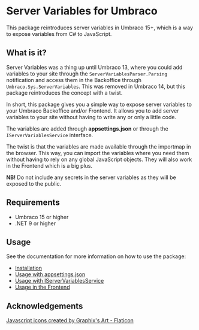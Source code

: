 # Server Variables for Umbraco

This package reintroduces server variables in Umbraco 15+, which is a way to expose variables from C# to JavaScript.

## What is it?

Server Variables was a thing up until Umbraco 13, where you could add variables to your site through the `ServerVariablesParser.Parsing` notification and access them in the Backoffice through `Umbraco.Sys.ServerVariables`. This was removed in Umbraco 14, but this package reintroduces the concept with a twist.

In short, this package gives you a simple way to expose server variables to your Umbraco Backoffice and/or Frontend. It allows you to add server variables to your site without having to write any or only a little code.

The variables are added through **appsettings.json** or through the `IServerVariablesService` interface.

The twist is that the variables are made available through the importmap in the browser. This way, you can import the variables where you need them without having to rely on any global JavaScript objects. They will also work in the Frontend which is a big plus.

**NB!** Do not include any secrets in the server variables as they will be exposed to the public.

## Requirements

- Umbraco 15 or higher
- .NET 9 or higher

## Usage

See the documentation for more information on how to use the package:

- [Installation](https://github.com/iOvergaard/umbraco-servervariables/blob/main/docs/01-install.md)
- [Usage with appsettings.json](https://github.com/iOvergaard/umbraco-servervariables/blob/main/docs/02-appsettings.md)
- [Usage with IServerVariablesService](https://github.com/iOvergaard/umbraco-servervariables/blob/main/docs/03-csharp.md)
- [Usage in the Frontend](https://github.com/iOvergaard/umbraco-servervariables/blob/main/docs/04-frontend.md)

## Acknowledgements

[Javascript icons created by Graphix's Art - Flaticon](https://www.flaticon.com/free-icons/javascript)
